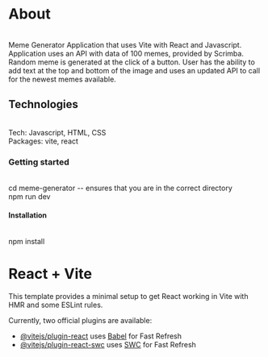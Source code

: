 # About
<br>Meme Generator Application that uses Vite with React and Javascript. Application uses an API with data of 100 memes, provided by Scrimba. Random meme is generated at the click of a button. User has the ability to add text at the top and bottom of the image and uses an updated API to call for the newest memes available.

## Technologies
<br>Tech: Javascript, HTML, CSS
<br>Packages: vite, react

### Getting started
<br> cd meme-generator -- ensures that you are in the correct directory
<br> npm run dev

#### Installation
<br> npm install

# React + Vite
This template provides a minimal setup to get React working in Vite with HMR and some ESLint rules.

Currently, two official plugins are available:

- [@vitejs/plugin-react](https://github.com/vitejs/vite-plugin-react/blob/main/packages/plugin-react/README.md) uses [Babel](https://babeljs.io/) for Fast Refresh
- [@vitejs/plugin-react-swc](https://github.com/vitejs/vite-plugin-react-swc) uses [SWC](https://swc.rs/) for Fast Refresh
